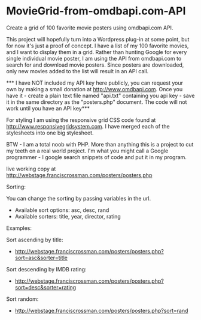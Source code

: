 # MovieGrid-from-omdbapi.com-API
Create a grid of 100 favorite movie posters using omdbapi.com API.

This project will hopefully turn into a Wordpress plug-in at some point, but for now it's just a proof of concept. I have a list of my 100 favorite movies, and I want to display them in a grid. Rather than hunting Google for every single individual movie poster, I am using the API from omdbapi.com to search for and download movie posters. Since posters are downloaded, only new movies added to the list will result in an API call. 

*** I have NOT included my API key here publicly, you can request your own by making a small donation at http://www.omdbapi.com. Once you have it - create a plain text file named "api.txt" containing you api key - save it in the same directory as the "posters.php" document. The code will not work until you have an API key***

For styling I am using the responsive grid CSS code found at http://www.responsivegridsystem.com.  I have merged each of the stylesheets into one big stylesheet.

BTW - I am a total noob with PHP.  More than anything this is a project to cut my teeth on a real world project.  I'm what you might call a Google programmer - I google search snippets of code and put it in my program. 

live working copy at http://webstage.franciscrossman.com/posters/posters.php

Sorting:

You can change the sorting by passing variables in the url.
- Available sort options: asc, desc, rand
- Available sorters: title, year, director, rating

Examples:

Sort ascending by title:
- http://webstage.franciscrossman.com/posters/posters.php?sort=asc&sorter=title

Sort descending by IMDB rating:
- http://webstage.franciscrossman.com/posters/posters.php?sort=desc&sorter=rating

Sort random:
- http://webstage.franciscrossman.com/posters/posters.php?sort=rand